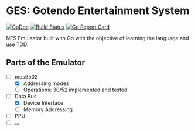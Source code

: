 # GES: Gotendo Entertainment System
[![GoDoc](https://godoc.org/github.com/HalbardHobby/GES?status.svg)](https://godoc.org/github.com/HalbardHobby/GES)
[![Build Status](https://travis-ci.com/HalbardHobby/GES.svg?branch=master)](https://travis-ci.com/HalbardHobby/GES)
[![Go Report Card](https://goreportcard.com/badge/github.com/halbardhobby/GES)](https://goreportcard.com/report/github.com/halbardhobby/GES)

NES Emulaator built with Go with the objective of learning the language and use TDD.

## Parts of the Emulator

- [ ] mos6502
    - [x] Addressing modes
    - [ ] Operations: 30/52 implemented and tested
- [ ] Data Bus
    - [x] Device Interface
    - [ ] Memory Addressing
- [ ] PPU
- [ ] ...